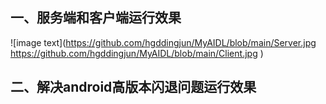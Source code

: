 ## 一、服务端和客户端运行效果
![image text](https://github.com/hgddingjun/MyAIDL/blob/main/Server.jpg https://github.com/hgddingjun/MyAIDL/blob/main/Client.jpg )

## 二、解决android高版本闪退问题运行效果
